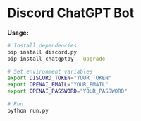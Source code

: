 # Discord ChatGPT Bot

**Usage:**

```bash
# Install dependencies
pip install discord.py
pip install chatgptpy --upgrade

# Set environment variables
export DISCORD_TOKEN="YOUR_TOKEN"
export OPENAI_EMAIL="YOUR_EMAIL"
export OPENAI_PASSWORD="YOUR_PASSWORD"

# Run
python run.py
```